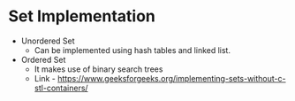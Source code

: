 # Set Implementation

* Unordered Set
  * Can be implemented using hash tables and linked list.
* Ordered Set
  * It makes use of binary search trees
  * Link - https://www.geeksforgeeks.org/implementing-sets-without-c-stl-containers/
